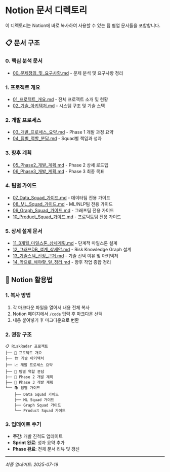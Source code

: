 # Notion 문서 디렉토리

이 디렉토리는 Notion에 바로 복사하여 사용할 수 있는 팀 협업 문서들을 포함합니다.

## 📋 문서 구조

### 0. 핵심 분석 문서
- [00_문제정의_및_요구사항.md](00_문제정의_및_요구사항.md) - 문제 분석 및 요구사항 정리

### 1. 프로젝트 개요
- [01_프로젝트_개요.md](01_프로젝트_개요.md) - 전체 프로젝트 소개 및 현황
- [02_기술_아키텍처.md](02_기술_아키텍처.md) - 시스템 구조 및 기술 스택

### 2. 개발 프로세스
- [03_개발_프로세스_요약.md](03_개발_프로세스_요약.md) - Phase 1 개발 과정 요약
- [04_팀별_역할_분담.md](04_팀별_역할_분담.md) - Squad별 책임과 성과

### 3. 향후 계획
- [05_Phase2_개발_계획.md](05_Phase2_개발_계획.md) - Phase 2 상세 로드맵
- [06_Phase3_개발_계획.md](06_Phase3_개발_계획.md) - Phase 3 최종 목표

### 4. 팀별 가이드
- [07_Data_Squad_가이드.md](07_Data_Squad_가이드.md) - 데이터팀 전용 가이드
- [08_ML_Squad_가이드.md](08_ML_Squad_가이드.md) - ML/NLP팀 전용 가이드
- [09_Graph_Squad_가이드.md](09_Graph_Squad_가이드.md) - 그래프팀 전용 가이드
- [10_Product_Squad_가이드.md](10_Product_Squad_가이드.md) - 프로덕트팀 전용 가이드

### 5. 상세 설계 문서
- [11_3개월_마일스톤_상세계획.md](11_3개월_마일스톤_상세계획.md) - 단계적 마일스톤 설계
- [12_그래프DB_설계_상세안.md](12_그래프DB_설계_상세안.md) - Risk Knowledge Graph 설계
- [13_기술스택_선정_근거.md](13_기술스택_선정_근거.md) - 기술 선택 이유 및 아키텍처
- [14_앞으로_해야할_일_정리.md](14_앞으로_해야할_일_정리.md) - 향후 작업 종합 정리

## 🚀 Notion 활용법

### 1. 복사 방법
1. 각 마크다운 파일을 열어서 내용 전체 복사
2. Notion 페이지에서 `/code` 입력 후 마크다운 선택
3. 내용 붙여넣기 후 마크다운으로 변환

### 2. 권장 구조
```
📋 RiskRadar 프로젝트
├── 🎯 프로젝트 개요
├── 🏗️ 기술 아키텍처  
├── 📈 개발 프로세스 요약
├── 👥 팀별 역할 분담
├── 🚀 Phase 2 개발 계획
├── 🎨 Phase 3 개발 계획
└── 📚 팀별 가이드
    ├── Data Squad 가이드
    ├── ML Squad 가이드
    ├── Graph Squad 가이드
    └── Product Squad 가이드
```

### 3. 업데이트 주기
- **주간**: 개발 진척도 업데이트
- **Sprint 완료**: 성과 요약 추가
- **Phase 완료**: 전체 문서 리뷰 및 갱신

---

*최종 업데이트: 2025-07-19*